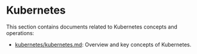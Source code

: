 
# Kubernetes
This section contains documents related to Kubernetes concepts and operations:

- [kubernetes/kubernetes.md](kubernetes/kubernetes.md): Overview and key concepts of Kubernetes.

